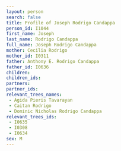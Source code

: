```yaml
---
layout: person
search: false
title: Profile of Joseph Rodrigo Candappa
person_id: I1044
first_name: Joseph
last_name: Rodrigo Candappa
full_name: Joseph Rodrigo Candappa
mother: Cecilia Rodrigo
mother_id: I0311
father: Anthony E. Rodrigo Candappa
father_id: I0636
children:
children_ids:
partners:
partner_ids:
relevant_trees_names:
 - Agida Pieris Tavarayan
 - Caitan Rodrigo
 - Dominic Nicholas Rodrigo Candappa
relevant_trees_ids:
 - I0635
 - I0308
 - I0634
sex: M
---
```


